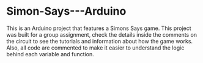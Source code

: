 # Simon-Says---Arduino
This is an Arduino project that features a Simons Says game. This project was built for a group assignment, check the details inside the comments on the circuit to see the tutorials and information about how the game works.  Also, all code are commented to make it easier to understand the logic behind each variable and function.
